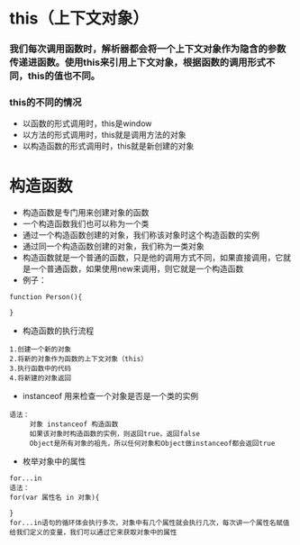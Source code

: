 # this（上下文对象）
### 我们每次调用函数时，解析器都会将一个上下文对象作为隐含的参数传递进函数。使用this来引用上下文对象，根据函数的调用形式不同，this的值也不同。
### this的不同的情况
+ 以函数的形式调用时，this是window
+ 以方法的形式调用时，this就是调用方法的对象
+ 以构造函数的形式调用时，this就是新创建的对象

# 构造函数
+ 构造函数是专门用来创建对象的函数
+ 一个构造函数我们也可以称为一个类
+ 通过一个构造函数创建的对象，我们称该对象时这个构造函数的实例
+ 通过同一个构造函数创建的对象，我们称为一类对象
+ 构造函数就是一个普通的函数，只是他的调用方式不同，如果直接调用，它就是一个普通函数，如果使用new来调用，则它就是一个构造函数
+ 例子：
```
function Person(){
		
}
```
+ 构造函数的执行流程
```
1.创建一个新的对象
2.将新的对象作为函数的上下文对象（this）
3.执行函数中的代码
4.将新建的对象返回
```
+ instanceof 用来检查一个对象是否是一个类的实例
```
语法：
     对象 instanceof 构造函数
	 如果该对象时构造函数的实例，则返回true，返回false
	 Object是所有对象的祖先，所以任何对象和Object做instanceof都会返回true
```
+ 枚举对象中的属性
```
for...in
语法：
for(var 属性名 in 对象){
			
}
for...in语句的循环体会执行多次，对象中有几个属性就会执行几次，每次讲一个属性名赋值给我们定义的变量，我们可以通过它来获取对象中的属性
```